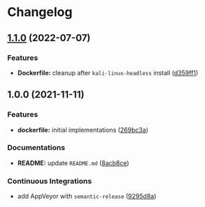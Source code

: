 # Changelog

## [1.1.0](https://github.com/extra2000/kalilinux-podman/compare/v1.0.0...v1.1.0) (2022-07-07)


### Features

* **Dockerfile:** cleanup after `kali-linux-headless` install ([d359ff1](https://github.com/extra2000/kalilinux-podman/commit/d359ff12ed726af4b02af7c44b4b7aa47460b683))

## 1.0.0 (2021-11-11)


### Features

* **dockerfile:** initial implementations ([269bc3a](https://github.com/extra2000/kalilinux-podman/commit/269bc3a52498c3702486eb5cee8495e4940aaba3))


### Documentations

* **README:** update `README.md` ([8acb8ce](https://github.com/extra2000/kalilinux-podman/commit/8acb8ce951b05ebb5a09d5b3c425fb61141612bb))


### Continuous Integrations

* add AppVeyor with `semantic-release` ([9295d8a](https://github.com/extra2000/kalilinux-podman/commit/9295d8a075d29a4ff0c61fabcf55ce7ccee1d630))
